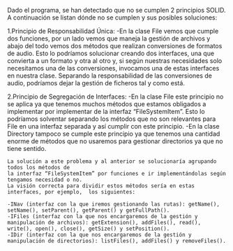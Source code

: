 Dado el programa, se han detectado que no se cumplen 2 principios SOLID. 
A continuación se listan dónde no se cumplen y sus posibles soluciones:

1.Principio de Responsabilidad Única:
    -En la clase File vemos que cumple dos funciones, por un lado vemos que maneja 
    la gestión de archivos y abajo del todo vemos dos métodos que realizan conversiones de formatos de audio.
    Esto lo podríamos solucionar creando dos interfaces, una que convierta a un formato y otra al otro y, 
    si según nuestras necesidades solo necesitamos una de las conversiones, invocamos una de estas interfaces en nuestra clase.
    Separando la responsabilidad de las conversiones de audio, podríamos dejar la gestión de ficheros tal y como está.

2.Principio de Segregación de Interfaces:
    -En la clase File este principio no se aplica ya que tenemos muchos métodos que estamos obligados a 
    implementar por implementar de la interfaz “FileSystemItem”.
    Esto lo podríamos solventar separando los métodos que no son relevantes para File en una 
    interfaz separada y así cumplir con este principio.
    -En la clase Directory tampoco se cumple este principio ya que tenemos una cantidad enorme 
    de métodos que no usaremos para gestionar directorios ya que no tiene sentido.
    
    La solución a este problema y al anterior se solucionaría agrupando todos los métodos de 
    la interfaz “FileSystemItem” por funciones e ir implementándolas según tengamos necesidad o no.
    La visión correcta para dividir estos métodos sería en estas interfaces, por ejemplo,  los siguientes:

    -INav (interfaz con la que iremos gestionando las rutas): getName(), setName(), setParent(), getParent() y getFullPath().
    -IFiles (interfaz con la que nos encargaremos de la gestión y manipulación de archivos): getExtension(), addFiles(), read(), write(), open(), close(), getSize() y setPosition().
    -IDir (interfaz con la que nos encargaremos de la gestión y manipulación de directorios): listFiles(), addFiles() y removeFiles().
